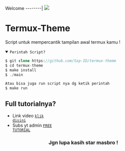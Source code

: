 Welcome
--------|
![](https://media.tenor.com/iVCiM9W7cvYAAAAd/welcome.gif)

# Termux-Theme
Script untuk mempercantik tampilan awal termux kamu !

<details open><summary><code>Perintah Script?</code></summary>

```php
$ git clone https://github.com/Sxp-ID/termux-theme
$ cd termux-theme
$ make install
$ ./main

Atau bisa juga run script nya dg ketik perintah
$ make run
```
</details>

## Full tutorialnya?
- Link video <code><a href="https://youtu.be/lxihgkoUs-c?si=c23fYfxFZdz-yxBv">klik disini</a></code>
- Subs yt admin <code><a href="https://youtube.com/@FreeTutorialOfficial?si=9hamt4Px2gXzPY9x">FREE TUTORIAL</a></code>
<div align="center">

### Jgn lupa kasih star masbro !
</div>
